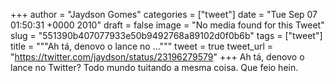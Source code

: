 
+++
author = "Jaydson Gomes"
categories = ["tweet"]
date = "Tue Sep 07 01:50:31 +0000 2010"
draft = false
image = "No media found for this Tweet"
slug = "551390b407077933e50b9492768a89102d0f0b6b"
tags = ["tweet"]
title = """Ah tá, denovo o lance no ..."""
tweet = true
tweet_url = "https://twitter.com/jaydson/status/23196279579"
+++
Ah tá, denovo o lance no Twitter? Todo mundo tuitando a mesma coisa. Que feio hein.
